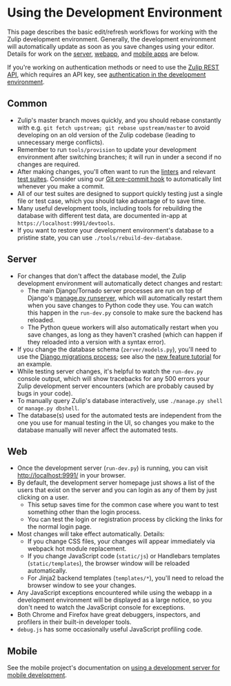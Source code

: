 Using the Development Environment
=================================

This page describes the basic edit/refresh workflows for working with
the Zulip development environment.  Generally, the development
environment will automatically update as soon as you save changes
using your editor.  Details for work on the [server](#server),
[webapp](#web), and [mobile apps](#mobile) are below.

If you're working on authentication methods or need to use the [Zulip
REST API][rest-api], which requires an API key, see [authentication in
the development environment][authentication-dev-server].

## Common

* Zulip's master branch moves quickly, and you should rebase
  constantly with e.g. `git fetch upstream; git rebase
  upstream/master` to avoid developing on an old version of the Zulip
  codebase (leading to unnecessary merge conflicts).
* Remember to run `tools/provision` to update your development
  environment after switching branches; it will run in under a second
  if no changes are required.
* After making changes, you'll often want to run the
  [linters](../testing/linters.md) and relevant [test
  suites](../testing/testing.md).  Consider using our [Git pre-commit
  hook](../git/zulip-tools.html#set-up-git-repo-script) to
  automatically lint whenever you make a commit.
* All of our test suites are designed to support quickly testing just
  a single file or test case, which you should take advantage of to
  save time.
* Many useful development tools, including tools for rebuilding the
  database with different test data, are documented in-app at
  `https://localhost:9991/devtools`.
* If you want to restore your development environment's database to a
  pristine state, you can use `./tools/rebuild-dev-database`.

## Server

* For changes that don't affect the database model, the Zulip
  development environment will automatically detect changes and
  restart:
    * The main Django/Tornado server processes are run on top of
    Django's [manage.py runserver][django-runserver], which will
    automatically restart them when you save changes to Python code
    they use.  You can watch this happen in the `run-dev.py` console
    to make sure the backend has reloaded.
   * The Python queue workers will also automatically restart when you
    save changes, as long as they haven't crashed (which can happen if
    they reloaded into a version with a syntax error).
* If you change the database schema (`zerver/models.py`), you'll need
  to use the [Django migrations
  process](../subsystems/schema-migrations.md); see also the [new
  feature tutorial][new-feature-tutorial] for an example.
* While testing server changes, it's helpful to watch the `run-dev.py`
  console output, which will show tracebacks for any 500 errors your
  Zulip development server encounters (which are probably caused by
  bugs in your code).
* To manually query Zulip's database interactively, use `./manage.py
  shell` or `manage.py dbshell`.
* The database(s) used for the automated tests are independent from
  the one you use for manual testing in the UI, so changes you make to
  the database manually will never affect the automated tests.

## Web

* Once the development server (`run-dev.py`) is running, you can visit
  <http://localhost:9991/> in your browser.
* By default, the development server homepage just shows a list of the
  users that exist on the server and you can login as any of them by
  just clicking on a user.
    * This setup saves time for the common case where you want to test
    something other than the login process.
    * You can test the login or registration process by clicking the
    links for the normal login page.
* Most changes will take effect automatically.  Details:
  * If you change CSS files, your changes will appear immediately via
    webpack hot module replacement.
  * If you change JavaScript code (`static/js`) or Handlebars
    templates (`static/templates`), the browser window will be
    reloaded automatically.
  * For Jinja2 backend templates (`templates/*`), you'll need to reload
    the browser window to see your changes.
* Any JavaScript exceptions encountered while using the webapp in a
  development environment will be displayed as a large notice, so you
  don't need to watch the JavaScript console for exceptions.
* Both Chrome and Firefox have great debuggers, inspectors, and
  profilers in their built-in developer tools.
* `debug.js` has some occasionally useful JavaScript profiling code.

## Mobile

See the mobile project's documentation on [using a development server
for mobile development][mobile-dev-server].

[rest-api]: https://zulip.com/api/rest
[authentication-dev-server]: ./authentication.md
[django-runserver]: https://docs.djangoproject.com/en/1.8/ref/django-admin/#runserver-port-or-address-port
[new-feature-tutorial]: ../tutorials/new-feature-tutorial.md
[testing-docs]: ../testing/testing.md
[mobile-dev-server]: https://github.com/zulip/zulip-mobile/blob/master/docs/howto/dev-server.md#using-a-dev-version-of-the-server
